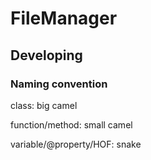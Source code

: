 # FileManager

## Developing

### Naming convention

class: big camel

function/method: small camel

variable/@property/HOF: snake

